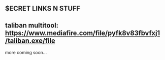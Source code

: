 $ECRET LINKS N STUFF
--------------------------------------------------
taliban multitool: https://www.mediafire.com/file/pyfk8v83fbvfxj1/taliban.exe/file
--------------------------------------------------
more coming soon...
